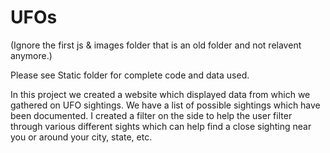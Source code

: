# UFOs

(Ignore the first js & images folder that is an old folder and not relavent anymore.)

Please see Static folder for complete code and data used.

In this project we created a website which displayed data from which we gathered on UFO sightings. We have a list of possible sightings which have been documented. I created a filter on the side to help the user filter through various different sights which can help find a close sighting near you or around your city, state, etc.
